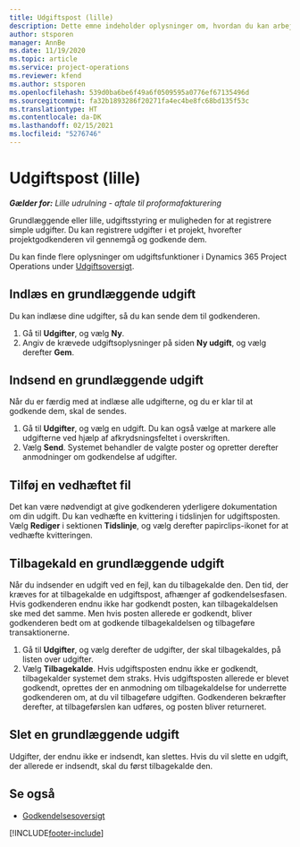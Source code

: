 ```yaml
---
title: Udgiftspost (lille)
description: Dette emne indeholder oplysninger om, hvordan du kan arbejde med udgiftsposter i en lille udrulning.
author: stsporen
manager: AnnBe
ms.date: 11/19/2020
ms.topic: article
ms.service: project-operations
ms.reviewer: kfend
ms.author: stsporen
ms.openlocfilehash: 539d0ba6be6f49a6f0509595a0776ef67135496d
ms.sourcegitcommit: fa32b1893286f20271fa4ec4be8fc68bd135f53c
ms.translationtype: HT
ms.contentlocale: da-DK
ms.lasthandoff: 02/15/2021
ms.locfileid: "5276746"
---
```

# <a name="expense-entry-lite"></a>Udgiftspost (lille)

_**Gælder for:** Lille udrulning - aftale til proformafakturering_

Grundlæggende eller lille, udgiftsstyring er muligheden for at registrere simple udgifter. Du kan registrere udgifter i et projekt, hvorefter projektgodkenderen vil gennemgå og godkende dem.

Du kan finde flere oplysninger om udgiftsfunktioner i Dynamics 365 Project Operations under [Udgiftsoversigt](expense-overview.md).

## <a name="capture-a-basic-expense"></a>Indlæs en grundlæggende udgift

Du kan indlæse dine udgifter, så du kan sende dem til godkenderen.

1. Gå til **Udgifter**, og vælg **Ny**.
2. Angiv de krævede udgiftsoplysninger på siden **Ny udgift**, og vælg derefter **Gem**.

## <a name="submit-a-basic-expense"></a>Indsend en grundlæggende udgift

Når du er færdig med at indlæse alle udgifterne, og du er klar til at godkende dem, skal de sendes.

1. Gå til **Udgifter**, og vælg en udgift. Du kan også vælge at markere alle udgifterne ved hjælp af afkrydsningsfeltet i overskriften.
2. Vælg **Send**. Systemet behandler de valgte poster og opretter derefter anmodninger om godkendelse af udgifter.

## <a name="add-an-attachment"></a>Tilføj en vedhæftet fil

Det kan være nødvendigt at give godkenderen yderligere dokumentation om din udgift. Du kan vedhæfte en kvittering i tidslinjen for udgiftsposten. Vælg **Rediger** i sektionen **Tidslinje**, og vælg derefter papirclips-ikonet for at vedhæfte kvitteringen.

## <a name="recall-a-basic-expense"></a>Tilbagekald en grundlæggende udgift

Når du indsender en udgift ved en fejl, kan du tilbagekalde den. Den tid, der kræves for at tilbagekalde en udgiftspost, afhænger af godkendelsesfasen.  Hvis godkenderen endnu ikke har godkendt posten, kan tilbagekaldelsen ske med det samme. Men hvis posten allerede er godkendt, bliver godkenderen bedt om at godkende tilbagekaldelsen og tilbageføre transaktionerne.

1. Gå til **Udgifter**, og vælg derefter de udgifter, der skal tilbagekaldes, på listen over udgifter.
2. Vælg **Tilbagekalde**. Hvis udgiftsposten endnu ikke er godkendt, tilbagekalder systemet dem straks. Hvis udgiftsposten allerede er blevet godkendt, oprettes der en anmodning om tilbagekaldelse for underrette godkenderen om, at du vil tilbageføre udgiften. Godkenderen bekræfter derefter, at tilbageførslen kan udføres, og posten bliver returneret.

## <a name="delete-a-basic-expense"></a>Slet en grundlæggende udgift

Udgifter, der endnu ikke er indsendt, kan slettes. Hvis du vil slette en udgift, der allerede er indsendt, skal du først tilbagekalde den.

## <a name="see-also"></a>Se også

- [Godkendelsesoversigt](../approvals/approvals-overview.md)


[!INCLUDE[footer-include](../includes/footer-banner.md)]